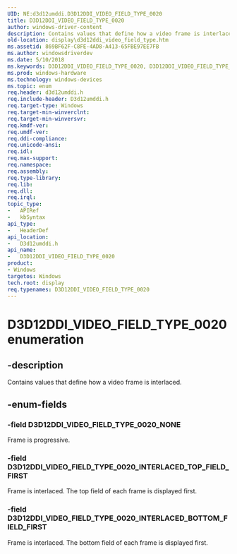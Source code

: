 ```yaml
---
UID: NE:d3d12umddi.D3D12DDI_VIDEO_FIELD_TYPE_0020
title: D3D12DDI_VIDEO_FIELD_TYPE_0020
author: windows-driver-content
description: Contains values that define how a video frame is interlaced.
old-location: display\d3d12ddi_video_field_type.htm
ms.assetid: 869BF62F-C8FE-4AD8-A413-65FBE97EE7FB
ms.author: windowsdriverdev
ms.date: 5/10/2018
ms.keywords: D3D12DDI_VIDEO_FIELD_TYPE_0020, D3D12DDI_VIDEO_FIELD_TYPE_0020 enumeration [Display Devices], D3D12DDI_VIDEO_FIELD_TYPE_0020_INTERLACED_BOTTOM_FIELD_FIRST, D3D12DDI_VIDEO_FIELD_TYPE_0020_INTERLACED_TOP_FIELD_FIRST, D3D12DDI_VIDEO_FIELD_TYPE_0020_NONE, d3d12umddi/D3D12DDI_VIDEO_FIELD_TYPE_0020, d3d12umddi/D3D12DDI_VIDEO_FIELD_TYPE_0020_INTERLACED_BOTTOM_FIELD_FIRST, d3d12umddi/D3D12DDI_VIDEO_FIELD_TYPE_0020_INTERLACED_TOP_FIELD_FIRST, d3d12umddi/D3D12DDI_VIDEO_FIELD_TYPE_0020_NONE, display.d3d12ddi_video_field_type
ms.prod: windows-hardware
ms.technology: windows-devices
ms.topic: enum
req.header: d3d12umddi.h
req.include-header: D3d12umddi.h
req.target-type: Windows
req.target-min-winverclnt: 
req.target-min-winversvr: 
req.kmdf-ver: 
req.umdf-ver: 
req.ddi-compliance: 
req.unicode-ansi: 
req.idl: 
req.max-support: 
req.namespace: 
req.assembly: 
req.type-library: 
req.lib: 
req.dll: 
req.irql: 
topic_type:
-	APIRef
-	kbSyntax
api_type:
-	HeaderDef
api_location:
-	D3d12umddi.h
api_name:
-	D3D12DDI_VIDEO_FIELD_TYPE_0020
product:
- Windows
targetos: Windows
tech.root: display
req.typenames: D3D12DDI_VIDEO_FIELD_TYPE_0020
---
```


# D3D12DDI_VIDEO_FIELD_TYPE_0020 enumeration


## -description


Contains values that define how a video frame is interlaced.


## -enum-fields




### -field D3D12DDI_VIDEO_FIELD_TYPE_0020_NONE

Frame is progressive.


### -field D3D12DDI_VIDEO_FIELD_TYPE_0020_INTERLACED_TOP_FIELD_FIRST

Frame is interlaced. The top field of each frame is displayed first. 


### -field D3D12DDI_VIDEO_FIELD_TYPE_0020_INTERLACED_BOTTOM_FIELD_FIRST

Frame is interlaced. The bottom field of each frame is displayed first.

